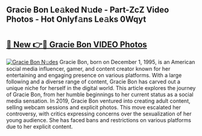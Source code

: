 ## Gracie Bon Le𝚊ked N𝚞de - Part-ZcZ Video Photos - Hot Onlyf𝚊ns Le𝚊ks 0Wqyt

# <h2><a href="http://ab53654.deff.icu/?id=Gracie+Bon">🔗 New 👉🔴 Gracie Bon VIDEO Photos</a></h2>

[![Gracie Bon N𝚞des](https://i.imgur.com/rIISA9y.gif)](http://ab53654.deff.icu/?id=Gracie+Bon)
Gracie Bon, born on December 1, 1995, is an American social media influencer, gamer, and content creator known for her entertaining and engaging presence on various platforms. With a large following and a diverse range of content, Gracie Bon has carved out a unique niche for herself in the digital world. This article explores the journey of Gracie Bon, from her humble beginnings to her current status as a social media sensation. In 2019, Gracie Bon ventured into creating adult content, selling webcam sessions and explicit photos. This move escalated her controversy, with critics expressing concerns over the sexualization of her young audience. She has faced bans and restrictions on various platforms due to her explicit content.
